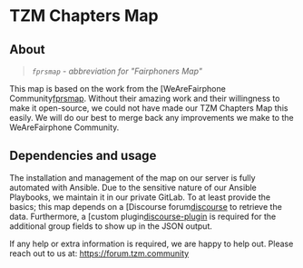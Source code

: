 # TZM Chapters Map

## About
>_`fprsmap` - abbreviation for "Fairphoners Map"_

This map is based on the work from the [WeAreFairphone Community[fprsmap]. Without their amazing work and their willingness to make it open-source, we could not have made our TZM Chapters Map this easily. We will do our best to merge back any improvements we make to the WeAreFairphone Community.

## Dependencies and usage
The installation and management of the map on our server is fully automated with Ansible. Due to the sensitive nature of our Ansible Playbooks, we maintain it in our private GitLab. To at least provide the basics; this map depends on a [Discourse forum[discourse] to retrieve the data. Furthermore, a [custom plugin[discourse-plugin] is required for the additional group fields to show up in the JSON output.

If any help or extra information is required, we are happy to help out. Please reach out to us at: https://forum.tzm.community

[fprsmap]: https://github.com/WeAreFairphone/fprsmap/
[discourse-plugin]: https://github.com/kees-closed/discourse-group-custom-fields
[discourse]: https://discourse.org

